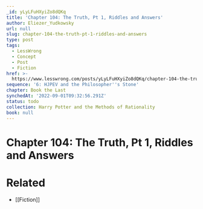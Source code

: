 ```yaml
---
_id: yLyLFuHXyiZo8dQKq
title: 'Chapter 104: The Truth, Pt 1, Riddles and Answers'
author: Eliezer_Yudkowsky
url: null
slug: chapter-104-the-truth-pt-1-riddles-and-answers
type: post
tags:
  - LessWrong
  - Concept
  - Post
  - Fiction
href: >-
  https://www.lesswrong.com/posts/yLyLFuHXyiZo8dQKq/chapter-104-the-truth-pt-1-riddles-and-answers
sequence: '6: HJPEV and the Philosopher''s Stone'
chapter: Book the Last
synchedAt: '2022-09-01T09:32:56.291Z'
status: todo
collection: Harry Potter and the Methods of Rationality
book: null
---
```


# Chapter 104: The Truth, Pt 1, Riddles and Answers


# Related

- [[Fiction]]